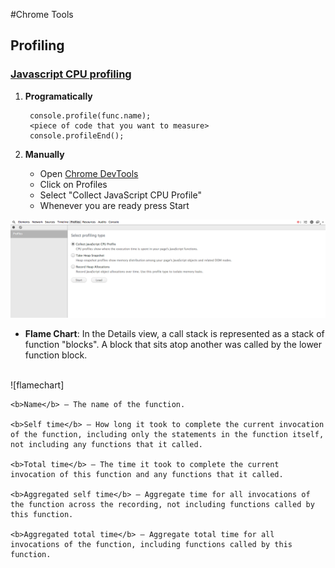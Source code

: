 [profiles]:images/Chrome_Profiles.png "Chrome Profiles"
[flamechart]:images/Flame_Chart.png "Flame Chart"
#Chrome Tools

## Profiling

### <a href="https://developers.google.com/chrome-developer-tools/docs/cpu-profiling">Javascript CPU profiling</a>

1. <b>Programatically</b>

		console.profile(func.name);
		<piece of code that you want to measure>
	  	console.profileEnd();
	  	
2. <b>Manually</b>

	- Open <a href="https://developers.google.com/chrome-developer-tools/#How to access the DevTools"> Chrome DevTools</a>
	- Click on Profiles
	- Select "Collect JavaScript CPU Profile"
	- Whenever you are ready press Start
	
![profiles]

- <b>Flame Chart</b>: In the Details view, a call stack is represented as a stack of function "blocks". A block that sits atop another was called by the lower function block.
</br>
![flamechart]
	
	<b>Name</b> — The name of the function.	

	<b>Self time</b> — How long it took to complete the current invocation of the function, including only the statements in the function itself, not including any functions that it called.
	
	<b>Total time</b> — The time it took to complete the current invocation of this function and any functions that it called.

	<b>Aggregated self time</b> — Aggregate time for all invocations of the function across the recording, not including functions called by this function.

	<b>Aggregated total time</b> — Aggregate total time for all invocations of the function, including functions called by this function.


